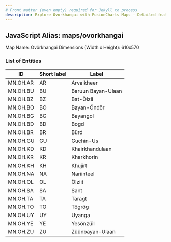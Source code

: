```yaml
---
# Front matter (even empty) required for Jekyll to process
description: Explore Ovorkhangai with FusionCharts Maps – Detailed features for seamless integration. Try now & enhance your data visualization today! 
---
```


## JavaScript Alias: maps/ovorkhangai

Map Name: Övörkhangai
Dimensions (Width x Height): 610x570





### List of Entities

ID | Short label | Label
---|---|---|
MN.OH.AR | AR | Arvaikheer
MN.OH.BU | BU | Baruun Bayan-Ulaan
MN.OH.BZ | BZ | Bat-Ölzii
MN.OH.BO | BO | Bayan-Öndör		
MN.OH.BG | BG | Bayangol
MN.OH.BD | BD | Bogd
MN.OH.BR | BR | Bürd
MN.OH.GU | GU | Guchin-Us		
MN.OH.KD | KD | Khairkhandulaan
MN.OH.KR | KR | Kharkhorin
MN.OH.KH | KH | Khujirt
MN.OH.NA | NA | Nariinteel		
MN.OH.OL | OL | Ölziit
MN.OH.SA | SA | Sant
MN.OH.TA | TA | Taragt
MN.OH.TO | TO | Tögrög		
MN.OH.UY | UY | Uyanga
MN.OH.YE | YE | Yesönzüil
MN.OH.ZU | ZU | Züünbayan-Ulaan